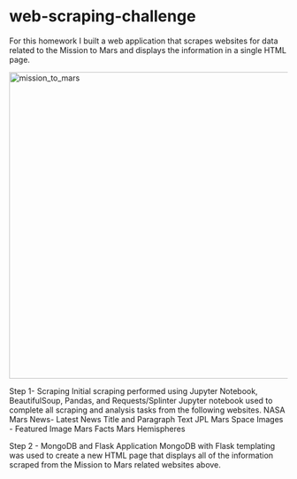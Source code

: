 # web-scraping-challenge

For this homework I built a web application that scrapes websites for data related to the Mission to Mars and displays the information in a single HTML page.


<img width="554" alt="mission_to_mars" src="https://user-images.githubusercontent.com/69886274/156827570-8a2ffc4a-9a9f-4f2c-af1d-50a3882e0aac.PNG">


Step 1- Scraping
Initial scraping performed using Jupyter Notebook, BeautifulSoup, Pandas, and Requests/Splinter
Jupyter notebook used to complete all scraping and analysis tasks from the following websites.
NASA Mars News- Latest News Title and Paragraph Text
JPL Mars Space Images - Featured Image
Mars Facts
Mars Hemispheres


Step 2 - MongoDB and Flask Application
MongoDB with Flask templating was used to create a new HTML page that displays all of the information scraped from the Mission to Mars related websites above.
